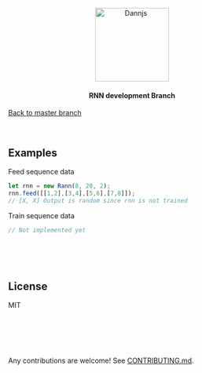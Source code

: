 <p align="center">
  <a href="https://dannjs.org/">
    <img src="https://dannjs.org/transparentlogo.png" alt="Dannjs" height="150" />
  </a>
</p>

<h4 align="center">RNN development Branch</h4>

[Back to master branch](https://github.com/matiasvlevi/Dann)

<br/>

## Examples 
Feed sequence data
```js
let rnn = new Rann(8, 20, 2);
rnn.feed([[1,2],[3,4],[5,6],[7,8]]);
// [X, X] Output is random since rnn is not trained
```
Train sequence data
```js
// Not implemented yet
```


<br/><br/><br/>
  
## License

MIT


<br/><br/><br/>
<br/>

Any contributions are welcome! See [CONTRIBUTING.md](https://github.com/matiasvlevi/Dann/blob/master/CONTRIBUTING.md).
